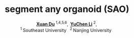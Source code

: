 <h1 align="center">segment any organoid (SAO)</h1>

<div align='center'>
    <a href='https://scholar.google.com/citations?user=TZRzWOsAAAAJ' target='_blank'><strong>Xuan Du</strong></a><sup> 1,4,5,6</sup>,&thinsp;
    <a href='https://scholar.google.com/citations?user=0uPb8MMAAAAJ' target='_blank'><strong>YuChen Li</strong></a><sup> 2</sup>,&thinsp;
</div>

<div align='center'>
    <sup>1 </sup>Southeast University&ensp;  <sup>2 </sup>Nanjing University&ensp;
</div>
